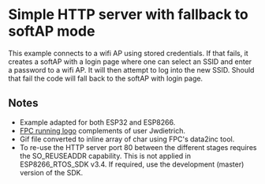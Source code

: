 # Simple HTTP server with fallback to softAP mode
This example connects to a wifi AP using stored credentials. If that fails, it creates a softAP with a login page
where one can select an SSID and enter a password to a wifi AP. It will then attempt to log into the new SSID.
Should that fail the code will fall back to the softAP with login page.

## Notes
* Example adapted for both ESP32 and ESP8266.
* [FPC running logo](https://wiki.lazarus.freepascal.org/images/4/4f/fpc_running_logo.gif) complements of user Jwdietrich.
* Gif file converted to inline array of char using FPC's data2inc tool.
* To re-use the HTTP server port 80 between the different stages requires the SO_REUSEADDR capability. This is not applied in ESP8266_RTOS_SDK
v3.4. If required, use the development (master) version of the SDK.

